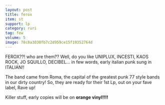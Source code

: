 ```yaml
---
layout: post
title: ferox 
item: st
support: lp
category: ruri
tag: few
volume: 5
image: 78c8a3030fb7c2d959ce15f19352764d
---
```


FEROX??! who are them?? Well, do you like UNIPLUX, INCESTI, KAOS ROCK, JO SQUILLO, DECIBEL... in few words, early italian punk sung in ITALIAN!!

The band came from Roma, the capital of the greatest punk 77 style bands in our dirty country!
So, they are ready for their 1st Lp, out on your fave label, Rave up! 

Killer stuff, early copies will be on **orange vinyl!!!!**
